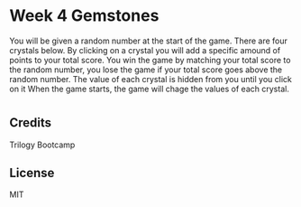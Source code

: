 # Week 4 Gemstones
You will be given a random number at the start of the game.
There are four crystals below. By clicking on a crystal you will add a specific amound of points to your total score.
You win the game by matching your total score to the random number, you lose the game if your total score goes above the random number.
The value of each crystal is hidden from you until you click on it
When the game starts, the game will chage the values of each crystal.

#
## Credits

Trilogy Bootcamp

## License

MIT